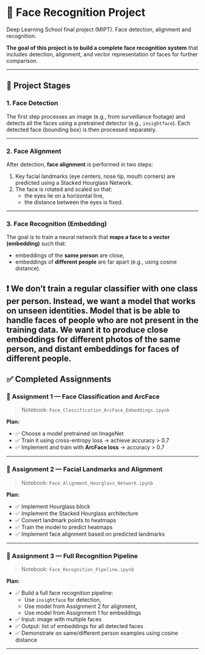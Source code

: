 # 🧠 Face Recognition Project
Deep Learning School final project (MIPT). Face detection, alignment and recognition.

**The goal of this project is to build a complete face recognition system** that includes detection, alignment, and vector representation of faces for further comparison.

---

## 📌 Project Stages

### 1. Face Detection

The first step processes an image (e.g., from surveillance footage) and detects all the faces using a pretrained detector (e.g., `insightface`). Each detected face (bounding box) is then processed separately.

---

### 2. Face Alignment

After detection, **face alignment** is performed in two steps:

1. Key facial landmarks (eye centers, nose tip, mouth corners) are predicted using a Stacked Hourglass Network.
2. The face is rotated and scaled so that:
   - the eyes lie on a horizontal line,
   - the distance between the eyes is fixed.

---

### 3. Face Recognition (Embedding)

The goal is to train a neural network that **maps a face to a vector (embedding)** such that:
- embeddings of the **same person** are close,
- embeddings of **different people** are far apart (e.g., using cosine distance).

❗ We **don’t train a regular classifier** with one class per person. Instead, we want a model that works on **unseen identities**. Model that is be able to handle faces of people who are not present in the training data. We want it to produce **close embeddings** for different photos of the **same person**, and **distant embeddings** for faces of **different people**.
---

## ✅ Completed Assignments

### 📓 Assignment 1 — Face Classification and ArcFace

> Notebook: `Face_Classification_ArcFace_Embeddings.ipynb`

**Plan:**
- ✅ Choose a model pretrained on ImageNet
- ✅ Train it using cross-entropy loss → achieve accuracy > 0.7
- ✅ Implement and train with **ArcFace loss** → accuracy > 0.7

---

### 📓 Assignment 2 — Facial Landmarks and Alignment

> Notebook: `Face_Alignment_Hourglass_Network.ipynb`

**Plan:**
- ✅ Implement Hourglass block
- ✅ Implement the Stacked Hourglass architecture
- ✅ Convert landmark points to heatmaps
- ✅ Train the model to predict heatmaps
- ✅ Implement face alignment based on predicted landmarks

---

### 📓 Assignment 3 — Full Recognition Pipeline

> Notebook: `Face_Recognition_Pipeline.ipynb`

**Plan:**
- ✅ Build a full face recognition pipeline:
  - Use `insightface` for detection,
  - Use model from Assignment 2 for alignment,
  - Use model from Assignment 1 for embeddings
- ✅ Input: image with multiple faces
- ✅ Output: list of embeddings for all detected faces
- ✅ Demonstrate on same/different person examples using cosine distance

---